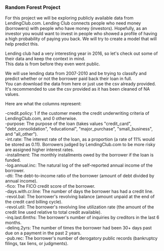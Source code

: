 ### Random Forest Project  
For this project we will be exploring publicly available data from LendingClub.com. Lending Club connects people who need money (borrowers) with people who have money (investors). Hopefully, as an investor you would want to invest in people who showed a profile of having a high probability of paying you back. We will try to create a model that will help predict this.  

Lending club had a very interesting year in 2016, so let's check out some of their data and keep the context in mind.  
This data is from before they even went public.  

We will use lending data from 2007-2010 and be trying to classify and predict whether or not the borrower paid back their loan in full.  
You can download the data from here or just use the csv already provided.  
It's recommended to use the csv provided as it has been cleaned of NA values.  

Here are what the columns represent:  

-credit.policy: 1 if the customer meets the credit underwriting criteria of LendingClub.com, and 0 otherwise.  
-purpose: The purpose of the loan (takes values "credit_card", "debt_consolidation", "educational", "major_purchase", "small_business", and "all_other").  
-int.rate: The interest rate of the loan, as a proportion (a rate of 11% would be stored as 0.11). Borrowers judged by LendingClub.com to be more risky are assigned higher interest rates.  
-installment: The monthly installments owed by the borrower if the loan is funded.  
-log.annual.inc: The natural log of the self-reported annual income of the borrower.  
-dti: The debt-to-income ratio of the borrower (amount of debt divided by annual income).  
-fico: The FICO credit score of the borrower.  
-days.with.cr.line: The number of days the borrower has had a credit line.  
-revol.bal: The borrower's revolving balance (amount unpaid at the end of the credit card billing cycle).  
-revol.util: The borrower's revolving line utilization rate (the amount of the credit line used relative to total credit available).  
-inq.last.6mths: The borrower's number of inquiries by creditors in the last 6 months.  
-delinq.2yrs: The number of times the borrower had been 30+ days past due on a payment in the past 2 years.  
-pub.rec: The borrower's number of derogatory public records (bankruptcy filings, tax liens, or judgments).  
